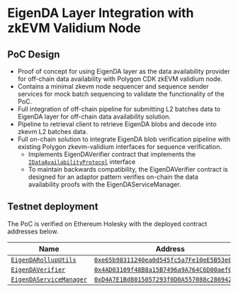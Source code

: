 # EigenDA Layer Integration with zkEVM Validium Node

## PoC Design

- Proof of concept for using EigenDA layer as the data availability provider for off-chain data availability with Polygon CDK zkEVM validium node.
- Contains a minimal zkevm node sequencer and sequence sender services for mock batch sequencing to validate the functionality of the PoC.
- Full integration of off-chain pipeline for submitting L2 batches data to EigenDA layer for off-chain data availability solution.
- Pipeline to retrieval client to retrieve EigenDA blobs and decode into zkevm L2 batches data.
- Full on-chain solution to integrate EigenDA blob verification pipeline with existing Polygon zkevm-validium interfaces for sequence verification.
  - Implements EigenDAVerifier contract that implements the [`IDataAvailabilityProtocol`](https://github.com/0xPolygonHermez/zkevm-contracts/blob/1ad7089d04910c319a257ff4f3674ffd6fc6e64e/contracts/v2/interfaces/IDataAvailabilityProtocol.sol) interface
  - To maintain backwards compatibility, the EigenDAVerifier contract is designed for an adaptor pattern verifies on-chain the data availability proofs with the EigenDAServiceManager.

## Testnet deployment

The PoC is verified on Ethereum Holesky with the deployed contract addresses below.

| Name | Address |
| ----------- | ----------- |
| [`EigenDARollupUtils`](https://github.com/Layr-Labs/eigenda/blob/dbbe9d1df5741e7cc32d833df7b07a3ebc733ea7/contracts/src/libraries/EigenDARollupUtils.sol) | [`0xe65b98311240ea0d545fc5a7Fe10eE5B53e0E91f`](https://holesky.etherscan.io/address/0xe65b98311240ea0d545fc5a7fe10ee5b53e0e91f) |
| [`EigenDAVerifier`](https://github.com/sieniven/zkevm-eigenda/blob/9a094f2648b10e942126069f93aef4f33b8b0fa5/contracts/eigenda/src/EigenDAVerifier.sol) | [`0x4AD03109f48B8a15B7496a9A764C6D00aef0aE36`](https://holesky.etherscan.io/address/0x4ad03109f48b8a15b7496a9a764c6d00aef0ae36) |
| [`EigenDAServiceManager`](https://github.com/Layr-Labs/eigenda/blob/a33b41561cc3fb4cd6d50a8738e4c5dca43ec0a5/contracts/src/core/EigenDAServiceManager.sol) | [`0xD4A7E1Bd8015057293f0D0A557088c286942e84b`](https://holesky.etherscan.io/address/0xa7227485e6C693AC4566fe168C5E3647c5c267f3) |
